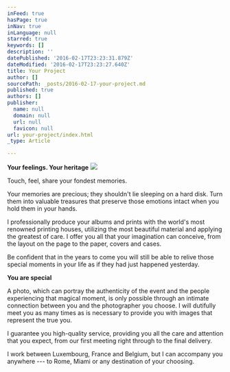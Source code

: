 ```yaml
---
inFeed: true
hasPage: true
inNav: true
inLanguage: null
starred: true
keywords: []
description: ''
datePublished: '2016-02-17T23:23:31.879Z'
dateModified: '2016-02-17T23:23:27.640Z'
title: Your Project
author: []
sourcePath: _posts/2016-02-17-your-project.md
published: true
authors: []
publisher:
  name: null
  domain: null
  url: null
  favicon: null
url: your-project/index.html
_type: Article

---
```

**Your feelings. Your heritage**
![](https://s3-us-west-2.amazonaws.com/the-grid-img/p/5e79e5c283ece9e5fb2be00576fcb4ba11ab9354.jpg)

Touch, feel, share your fondest memories.

Your memories are precious; they shouldn't lie sleeping on a hard disk. Turn them into valuable treasures that preserve those emotions intact when you hold them in your hands.

I professionally produce your albums and prints with the world's most renowned printing houses, utilizing the most beautiful material and applying the greatest of care. I offer you all that your imagination can conceive, from the layout on the page to the paper, covers and cases.

Be confident that in the years to come you will still be able to relive those special moments in your life as if they had just happened yesterday.

**You are special**

A photo, which can portray the authenticity of the event and the people experiencing that magical moment, is only possible through an intimate connection between you and the photographer you choose. I will dutifully meet you as many times as is necessary to provide you with images that represent the true you.

I guarantee you high-quality service, providing you all the care and attention that you expect, from our first meeting right through to the final delivery.

I work between Luxembourg, France and Belgium, but I can accompany you anywhere --- to Rome, Miami or any destination of your choosing.